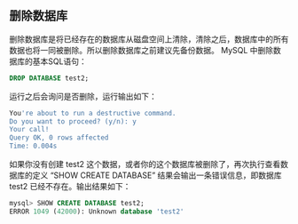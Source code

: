
删除数据库
---

删除数据库是将已经存在的数据库从磁盘空间上清除，清除之后，数据库中的所有数据也将一同被删除。所以删除数据库之前建议先备份数据。 MySQL 中删除数据库的基本SQL语句：

```sql
DROP DATABASE test2;
```

运行之后会询问是否删除，运行输出如下：

```bash
You're about to run a destructive command.
Do you want to proceed? (y/n): y
Your call!
Query OK, 0 rows affected
Time: 0.004s
```

如果你没有创建 test2 这个数据，或者你的这个数据库被删除了，再次执行查看数据库的定义 “SHOW CREATE DATABASE” 结果会输出一条错误信息，即数据库 test2 已经不存在。输出结果如下：

```sql
mysql> SHOW CREATE DATABASE test2;
ERROR 1049 (42000): Unknown database 'test2'
```
